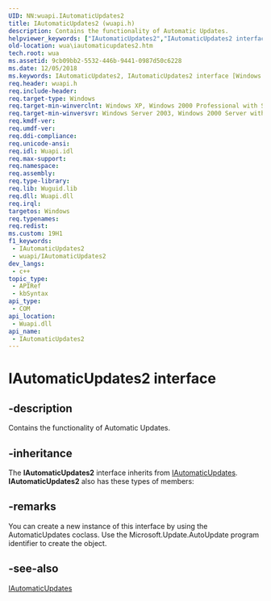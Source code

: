 ```yaml
---
UID: NN:wuapi.IAutomaticUpdates2
title: IAutomaticUpdates2 (wuapi.h)
description: Contains the functionality of Automatic Updates.
helpviewer_keywords: ["IAutomaticUpdates2","IAutomaticUpdates2 interface [Windows Update Agent]","IAutomaticUpdates2 interface [Windows Update Agent]","described","wua.iautomaticupdates2","wuapi/IAutomaticUpdates2"]
old-location: wua\iautomaticupdates2.htm
tech.root: wua
ms.assetid: 9cb09bb2-5532-446b-9441-0987d50c6228
ms.date: 12/05/2018
ms.keywords: IAutomaticUpdates2, IAutomaticUpdates2 interface [Windows Update Agent], IAutomaticUpdates2 interface [Windows Update Agent],described, wua.iautomaticupdates2, wuapi/IAutomaticUpdates2
req.header: wuapi.h
req.include-header: 
req.target-type: Windows
req.target-min-winverclnt: Windows XP, Windows 2000 Professional with SP3 [desktop apps only]
req.target-min-winversvr: Windows Server 2003, Windows 2000 Server with SP3 [desktop apps only]
req.kmdf-ver: 
req.umdf-ver: 
req.ddi-compliance: 
req.unicode-ansi: 
req.idl: Wuapi.idl
req.max-support: 
req.namespace: 
req.assembly: 
req.type-library: 
req.lib: Wuguid.lib
req.dll: Wuapi.dll
req.irql: 
targetos: Windows
req.typenames: 
req.redist: 
ms.custom: 19H1
f1_keywords:
 - IAutomaticUpdates2
 - wuapi/IAutomaticUpdates2
dev_langs:
 - c++
topic_type:
 - APIRef
 - kbSyntax
api_type:
 - COM
api_location:
 - Wuapi.dll
api_name:
 - IAutomaticUpdates2
---
```


# IAutomaticUpdates2 interface


## -description

Contains the functionality of Automatic Updates.

## -inheritance

The <b>IAutomaticUpdates2</b> interface inherits from <a href="/windows/desktop/api/wuapi/nn-wuapi-iautomaticupdates">IAutomaticUpdates</a>. <b>IAutomaticUpdates2</b> also has these types of members:

## -remarks

You can create a new instance of this interface by using the AutomaticUpdates coclass. Use the 
    Microsoft.Update.AutoUpdate program identifier to create the object.

## -see-also

<a href="/windows/desktop/api/wuapi/nn-wuapi-iautomaticupdates">IAutomaticUpdates</a>
